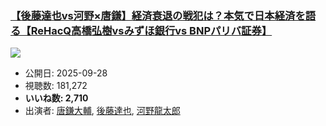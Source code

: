 ### [【後藤達也vs河野×唐鎌】経済衰退の戦犯は？本気で日本経済を語る【ReHacQ高橋弘樹vsみずほ銀行vs BNPパリバ証券】](https://www.youtube.com/watch?v=2JWH_cTgEcM)
[![](https://img.youtube.com/vi/2JWH_cTgEcM/sddefault.jpg)](https://www.youtube.com/watch?v=2JWH_cTgEcM)
-   公開日: 2025-09-28
-   視聴数: 181,272
-   **いいね数: 2,710**
-   出演者: [唐鎌大輔](/rehacq_fan/people/唐鎌大輔 "wikilink"), [後藤達也](/rehacq_fan/people/後藤達也 "wikilink"), [河野龍太郎](/rehacq_fan/people/河野龍太郎 "wikilink")
